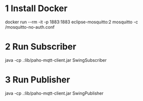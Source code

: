 
# 1 Install Docker
docker run --rm -it -p 1883:1883 eclipse-mosquitto:2 mosquitto -c /mosquitto-no-auth.conf

# 2 Run Subscriber
java -cp .:lib/paho-mqtt-client.jar SwingSubscriber

# 3 Run Publisher
java -cp .:lib/paho-mqtt-client.jar SwingPublisher
